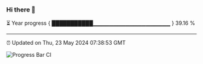 ### Hi there 👋

⏳ Year progress { ███████████▁▁▁▁▁▁▁▁▁▁▁▁▁▁▁▁▁▁▁ } 39.16 %

---

⏰ Updated on Thu, 23 May 2024 07:38:53 GMT

![Progress Bar CI](https://github.com/IshwaranRudhara/GIT-ACTION/workflows/Progress%20Bar%20CI/badge.svg)
